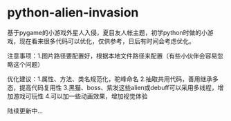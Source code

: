 # python-alien-invasion
基于pygame的小游戏外星人入侵，夏目友人帐主题，初学python时做的小游戏，现在看来很多代码可以优化，仅供参考，日后有时间会考虑优化。

注意事项：1.图片路径要配置好，根据本地文件路径来配置（有些小伙伴会容易忽略这个问题）

优化建议：1.属性、方法、类名规范化，驼峰命名
         2.抽取共用代码，善用继承多态，提高代码复用性
         3.黑猫、boss、紫发这些alien或debuff可以采用多线程，增加游戏可玩性
         4.可以加一些动画效果，增加视觉体验

陆续更新中...
